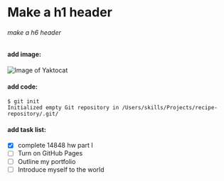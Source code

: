 # Make a h1 header
###### make a h6 header

#### add image:

![Image of Yaktocat](https://octodex.github.com/images/yaktocat.png)

#### add code:

```
$ git init
Initialized empty Git repository in /Users/skills/Projects/recipe-repository/.git/
```

#### add task list:

- [x] complete 14848 hw part I
- [ ] Turn on GitHub Pages
- [ ] Outline my portfolio
- [ ] Introduce myself to the world
